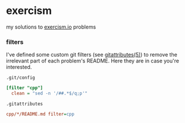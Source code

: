 # exercism

my solutions to [exercism.io](https://exercism.io) problems

### filters

I've defined some custom git filters (see [gitattributes(5)](https://mirrors.edge.kernel.org/pub/software/scm/git/docs/gitattributes.html#_tt_filter_tt)) to remove the irrelevant part of each problem's README. Here they are in case you're interested.

`.git/config`

```ini
[filter "cpp"]
  clean = "sed -n '/##.*$/q;p'"
```

`.gitattributes`

```ini
cpp/*/README.md filter=cpp
```

